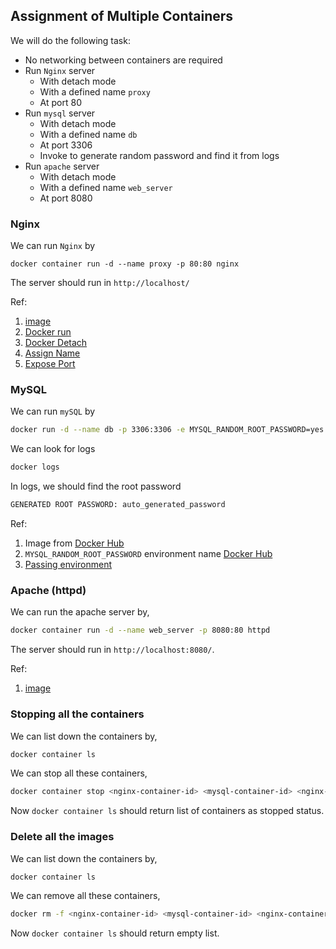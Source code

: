 ## Assignment of Multiple Containers

We will do the following task:

- No networking between containers are required
- Run `Nginx` server 
  - With detach mode 
  - With a defined name `proxy`
  - At port 80
- Run `mysql` server
  - With detach mode 
  - With a defined name `db`
  - At port 3306
  - Invoke to generate random password and find it from logs
- Run `apache` server
  - With detach mode 
  - With a defined name `web_server`
  - At port 8080

### Nginx

We can run `Nginx` by

```
docker container run -d --name proxy -p 80:80 nginx
```

The server should run in `http://localhost/`

Ref:
1. [image](https://hub.docker.com/_/nginx)
2. [Docker run](https://docs.docker.com/engine/reference/commandline/container_run/)
3. [Docker Detach](https://www.freecodecamp.org/news/docker-detached-mode-explained/)
4. [Assign Name](https://docs.docker.com/engine/reference/commandline/run/#assign-name-and-allocate-pseudo-tty---name--it)
5. [Expose Port](https://docs.docker.com/engine/reference/commandline/run/#publish-or-expose-port--p---expose)

### MySQL

We can run `mySQL` by

```bash
docker run -d --name db -p 3306:3306 -e MYSQL_RANDOM_ROOT_PASSWORD=yes mysql
```

We can look for logs

```bash
docker logs
```

In logs, we should find the root password

```txt
GENERATED ROOT PASSWORD: auto_generated_password
```

Ref:

1. Image from [Docker Hub](https://hub.docker.com/_/mysql)
2. `MYSQL_RANDOM_ROOT_PASSWORD` environment name [Docker Hub](https://hub.docker.com/_/mysql)
3. [Passing environment](https://docs.docker.com/engine/reference/run/#env-environment-variables)

### Apache (httpd)

We can run the apache server by,

```bash
docker container run -d --name web_server -p 8080:80 httpd
```

The server should run in `http://localhost:8080/`.

Ref:

1. [image](https://hub.docker.com/_/httpd)

### Stopping all the containers

We can list down the containers by,

```bash
docker container ls
```

We can stop all these containers,

```bash
docker container stop <nginx-container-id> <mysql-container-id> <nginx-container-id>
```

Now `docker container ls` should return list of containers as stopped status.

### Delete all the images

We can list down the containers by,

```bash
docker container ls
```

We can remove all these containers,

```bash
docker rm -f <nginx-container-id> <mysql-container-id> <nginx-container-id>
```

Now `docker container ls` should return empty list.